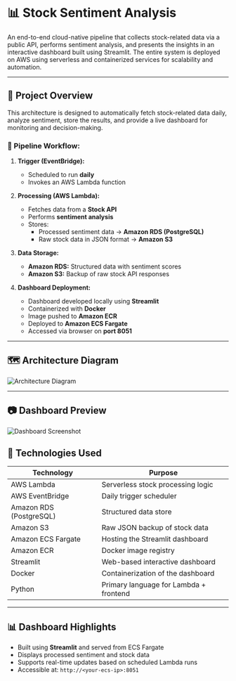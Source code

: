 # 📊 Stock Sentiment Analysis

An end-to-end cloud-native pipeline that collects stock-related data via a public API, performs sentiment analysis, and presents the insights in an interactive dashboard built using Streamlit. The entire system is deployed on AWS using serverless and containerized services for scalability and automation.

---

## 🧠 Project Overview

This architecture is designed to automatically fetch stock-related data daily, analyze sentiment, store the results, and provide a live dashboard for monitoring and decision-making.

### 🔁 Pipeline Workflow:

1. **Trigger (EventBridge):**
   - Scheduled to run **daily**
   - Invokes an AWS Lambda function

2. **Processing (AWS Lambda):**
   - Fetches data from a **Stock API**
   - Performs **sentiment analysis**
   - Stores:
     - Processed sentiment data → **Amazon RDS (PostgreSQL)**
     - Raw stock data in JSON format → **Amazon S3**

3. **Data Storage:**
   - **Amazon RDS:** Structured data with sentiment scores
   - **Amazon S3:** Backup of raw stock API responses

4. **Dashboard Deployment:**
   - Dashboard developed locally using **Streamlit**
   - Containerized with **Docker**
   - Image pushed to **Amazon ECR**
   - Deployed to **Amazon ECS Fargate**
   - Accessed via browser on **port 8051**

---

## 🗺️ Architecture Diagram

![Architecture Diagram](architecture.jpg)

---
## 📷 Dashboard Preview

![Dashboard Screenshot](stock-market-dashboard.png)


## 🚀 Technologies Used

| Technology        | Purpose                              |
|-------------------|---------------------------------------|
| AWS Lambda        | Serverless stock processing logic     |
| AWS EventBridge   | Daily trigger scheduler               |
| Amazon RDS (PostgreSQL) | Structured data store            |
| Amazon S3         | Raw JSON backup of stock data         |
| Amazon ECS Fargate| Hosting the Streamlit dashboard       |
| Amazon ECR        | Docker image registry                 |
| Streamlit         | Web-based interactive dashboard       |
| Docker            | Containerization of the dashboard     |
| Python            | Primary language for Lambda + frontend|

---

## 📊 Dashboard Highlights

- Built using **Streamlit** and served from ECS Fargate
- Displays processed sentiment and stock data
- Supports real-time updates based on scheduled Lambda runs
- Accessible at: `http://<your-ecs-ip>:8051`

